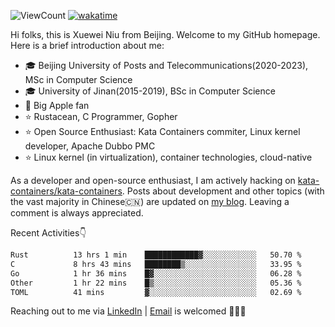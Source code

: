 ![ViewCount](https://views.whatilearened.today/views/github/<justxuewei>/<justxuewei>.svg) [![wakatime](https://wakatime.com/badge/user/018eae19-2c35-4919-be43-56bc26b446d9.svg)](https://wakatime.com/@018eae19-2c35-4919-be43-56bc26b446d9)

Hi folks, this is Xuewei Niu from Beijing. Welcome to my GitHub homepage.
Here is a brief introduction about me:

- 🎓 Beijing University of Posts and Telecommunications(2020-2023), MSc in Computer Science
- 🎓 University of Jinan(2015-2019), BSc in Computer Science
- 📱 Big Apple fan
- ⭐️ Rustacean, C Programmer, Gopher
- ⭐️ Open Source Enthusiast: Kata Containers commiter, Linux kernel developer, Apache Dubbo PMC
- ⭐ Linux kernel (in virtualization), container technologies, cloud-native

As a developer and open-source enthusiast, I am actively hacking on
[kata-containers/kata-containers](https://github.com/kata-containers/kata-containers). Posts about development and other topics
(with the vast majority in Chinese🇨🇳) are updated on [my blog](https://nxw.name). Leaving a
comment is always appreciated.

Recent Activities👇

<!--START_SECTION:waka-->

```txt
Rust          13 hrs 1 min    ████████████▓░░░░░░░░░░░░   50.70 %
C             8 hrs 43 mins   ████████▒░░░░░░░░░░░░░░░░   33.95 %
Go            1 hr 36 mins    █▓░░░░░░░░░░░░░░░░░░░░░░░   06.28 %
Other         1 hr 22 mins    █▒░░░░░░░░░░░░░░░░░░░░░░░   05.36 %
TOML          41 mins         ▓░░░░░░░░░░░░░░░░░░░░░░░░   02.69 %
```

<!--END_SECTION:waka-->

Reaching out to me via [LinkedIn](https://www.linkedin.com/in/justxuewei) | [Email](mailto:justxuewei@apache.org) is welcomed 🤟🤟🤟
